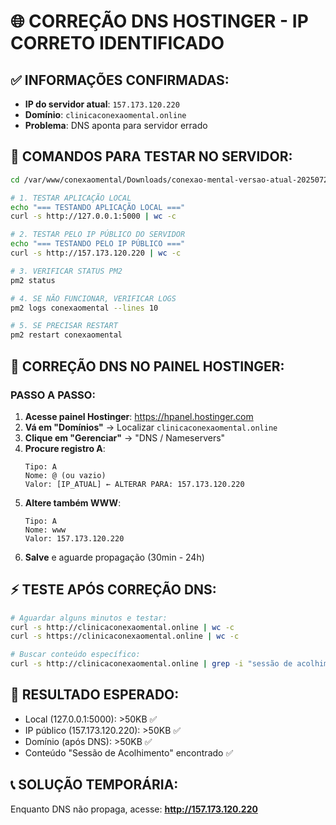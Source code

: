 # 🌐 CORREÇÃO DNS HOSTINGER - IP CORRETO IDENTIFICADO

## ✅ INFORMAÇÕES CONFIRMADAS:
- **IP do servidor atual**: `157.173.120.220`
- **Domínio**: `clinicaconexaomental.online`
- **Problema**: DNS aponta para servidor errado

## 🚀 COMANDOS PARA TESTAR NO SERVIDOR:

```bash
cd /var/www/conexaomental/Downloads/conexao-mental-versao-atual-20250729

# 1. TESTAR APLICAÇÃO LOCAL
echo "=== TESTANDO APLICAÇÃO LOCAL ==="
curl -s http://127.0.0.1:5000 | wc -c

# 2. TESTAR PELO IP PÚBLICO DO SERVIDOR
echo "=== TESTANDO PELO IP PÚBLICO ==="
curl -s http://157.173.120.220 | wc -c

# 3. VERIFICAR STATUS PM2
pm2 status

# 4. SE NÃO FUNCIONAR, VERIFICAR LOGS
pm2 logs conexaomental --lines 10

# 5. SE PRECISAR RESTART
pm2 restart conexaomental
```

## 🔧 CORREÇÃO DNS NO PAINEL HOSTINGER:

### PASSO A PASSO:
1. **Acesse painel Hostinger**: https://hpanel.hostinger.com
2. **Vá em "Domínios"** → Localizar `clinicaconexaomental.online`
3. **Clique em "Gerenciar"** → "DNS / Nameservers"
4. **Procure registro A**:
   ```
   Tipo: A
   Nome: @ (ou vazio)
   Valor: [IP_ATUAL] ← ALTERAR PARA: 157.173.120.220
   ```
5. **Altere também WWW**:
   ```
   Tipo: A  
   Nome: www
   Valor: 157.173.120.220
   ```
6. **Salve** e aguarde propagação (30min - 24h)

## ⚡ TESTE APÓS CORREÇÃO DNS:
```bash
# Aguardar alguns minutos e testar:
curl -s http://clinicaconexaomental.online | wc -c
curl -s https://clinicaconexaomental.online | wc -c

# Buscar conteúdo específico:
curl -s http://clinicaconexaomental.online | grep -i "sessão de acolhimento"
```

## 🎯 RESULTADO ESPERADO:
- Local (127.0.0.1:5000): >50KB ✅
- IP público (157.173.120.220): >50KB ✅  
- Domínio (após DNS): >50KB ✅
- Conteúdo "Sessão de Acolhimento" encontrado ✅

## 📞 SOLUÇÃO TEMPORÁRIA:
Enquanto DNS não propaga, acesse:
**http://157.173.120.220**